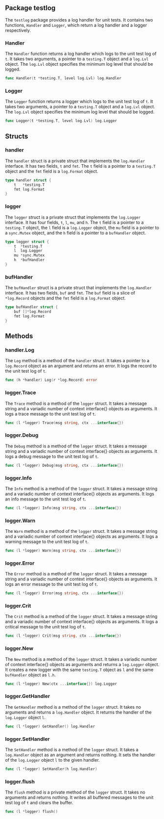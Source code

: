 ## Package testlog

The `testlog` package provides a log handler for unit tests. It contains two functions, `Handler` and `Logger`, which return a log handler and a logger respectively.

### Handler

The `Handler` function returns a log handler which logs to the unit test log of `t`. It takes two arguments, a pointer to a `testing.T` object and a `log.Lvl` object. The `log.Lvl` object specifies the minimum log level that should be logged.

```go
func Handler(t *testing.T, level log.Lvl) log.Handler
```

### Logger

The `Logger` function returns a logger which logs to the unit test log of `t`. It takes two arguments, a pointer to a `testing.T` object and a `log.Lvl` object. The `log.Lvl` object specifies the minimum log level that should be logged.

```go
func Logger(t *testing.T, level log.Lvl) log.Logger
```

## Structs

### handler

The `handler` struct is a private struct that implements the `log.Handler` interface. It has two fields, `t` and `fmt`. The `t` field is a pointer to a `testing.T` object and the `fmt` field is a `log.Format` object.

```go
type handler struct {
    t   *testing.T
    fmt log.Format
}
```

### logger

The `logger` struct is a private struct that implements the `log.Logger` interface. It has four fields, `t`, `l`, `mu`, and `h`. The `t` field is a pointer to a `testing.T` object, the `l` field is a `log.Logger` object, the `mu` field is a pointer to a `sync.Mutex` object, and the `h` field is a pointer to a `bufHandler` object.

```go
type logger struct {
    t  *testing.T
    l  log.Logger
    mu *sync.Mutex
    h  *bufHandler
}
```

### bufHandler

The `bufHandler` struct is a private struct that implements the `log.Handler` interface. It has two fields, `buf` and `fmt`. The `buf` field is a slice of `*log.Record` objects and the `fmt` field is a `log.Format` object.

```go
type bufHandler struct {
    buf []*log.Record
    fmt log.Format
}
```

## Methods

### handler.Log

The `Log` method is a method of the `handler` struct. It takes a pointer to a `log.Record` object as an argument and returns an error. It logs the record to the unit test log of `t`.

```go
func (h *handler) Log(r *log.Record) error
```

### logger.Trace

The `Trace` method is a method of the `logger` struct. It takes a message string and a variadic number of context interface{} objects as arguments. It logs a trace message to the unit test log of `t`.

```go
func (l *logger) Trace(msg string, ctx ...interface{})
```

### logger.Debug

The `Debug` method is a method of the `logger` struct. It takes a message string and a variadic number of context interface{} objects as arguments. It logs a debug message to the unit test log of `t`.

```go
func (l *logger) Debug(msg string, ctx ...interface{})
```

### logger.Info

The `Info` method is a method of the `logger` struct. It takes a message string and a variadic number of context interface{} objects as arguments. It logs an info message to the unit test log of `t`.

```go
func (l *logger) Info(msg string, ctx ...interface{})
```

### logger.Warn

The `Warn` method is a method of the `logger` struct. It takes a message string and a variadic number of context interface{} objects as arguments. It logs a warning message to the unit test log of `t`.

```go
func (l *logger) Warn(msg string, ctx ...interface{})
```

### logger.Error

The `Error` method is a method of the `logger` struct. It takes a message string and a variadic number of context interface{} objects as arguments. It logs an error message to the unit test log of `t`.

```go
func (l *logger) Error(msg string, ctx ...interface{})
```

### logger.Crit

The `Crit` method is a method of the `logger` struct. It takes a message string and a variadic number of context interface{} objects as arguments. It logs a critical message to the unit test log of `t`.

```go
func (l *logger) Crit(msg string, ctx ...interface{})
```

### logger.New

The `New` method is a method of the `logger` struct. It takes a variadic number of context interface{} objects as arguments and returns a `log.Logger` object. It creates a new logger with the same `testing.T` object as `l` and the same `bufHandler` object as `l.h`.

```go
func (l *logger) New(ctx ...interface{}) log.Logger
```

### logger.GetHandler

The `GetHandler` method is a method of the `logger` struct. It takes no arguments and returns a `log.Handler` object. It returns the handler of the `log.Logger` object `l`.

```go
func (l *logger) GetHandler() log.Handler
```

### logger.SetHandler

The `SetHandler` method is a method of the `logger` struct. It takes a `log.Handler` object as an argument and returns nothing. It sets the handler of the `log.Logger` object `l` to the given handler.

```go
func (l *logger) SetHandler(h log.Handler)
```

### logger.flush

The `flush` method is a private method of the `logger` struct. It takes no arguments and returns nothing. It writes all buffered messages to the unit test log of `t` and clears the buffer.

```go
func (l *logger) flush()
```